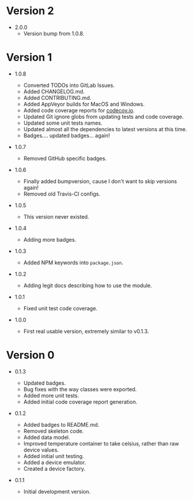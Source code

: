 # Version 2

- 2.0.0
    - Version bump from 1.0.8.

# Version 1

- 1.0.8
    - Converted TODOs into GitLab Issues.
    - Added CHANGELOG.md.
    - Added CONTRIBUTING.md.
    - Added AppVeyor builds for MacOS and Windows.
    - Added code coverage reports for 
        [codecov.io](https://codecov.io/gl/deliberist/raspi-1wire-temp).
    - Updated Git ignore globs from updating tests and code coverage.
    - Updated some unit tests names.
    - Updated almost all the dependencies to latest versions at this time.
    - Badges.... updated badges... again!

- 1.0.7
    - Removed GitHub specific badges.

- 1.0.6
    - Finally added bumpversion, cause I don't want to skip versions again!
    - Removed old Travis-CI configs.

- 1.0.5
    - This version never existed.

- 1.0.4
    - Adding more badges.

- 1.0.3
    - Added NPM keywords into `package.json`.

- 1.0.2
    - Adding legit docs describing how to use the module.

- 1.0.1
    - Fixed unit test code coverage.

- 1.0.0
    - First real usable version, extremely similar to v0.1.3. 

# Version 0

- 0.1.3
    - Updated badges.
    - Bug fixes with the way classes were exported.
    - Added more unit tests.
    - Added initial code coverage report generation.

- 0.1.2
    - Added badges to README.md.
    - Removed skeleton code.
    - Added data model.
    - Improved temperature container to take celsius, rather than raw device
        values.
    - Added initial unit testing.
    - Added a device emulator.
    - Created a device factory.

- 0.1.1
    - Initial development version.
